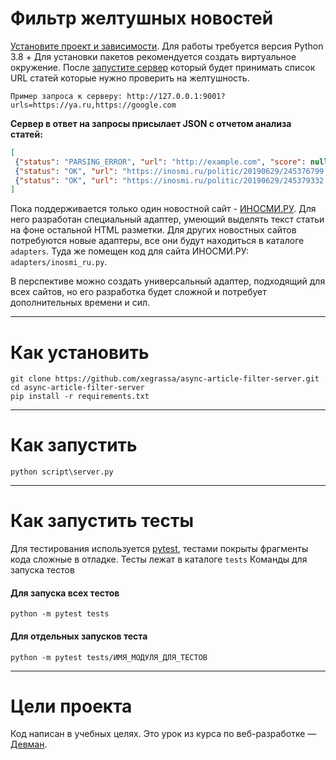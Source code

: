 # Фильтр желтушных новостей

[Установите проект и зависимости](#как-установить).
Для работы требуется версия Python 3.8 +
Для установки пакетов рекомендуется создать виртуальное окружение.
После [запустите сервер](#как-запустить) который будет принимать список URL статей которые нужно проверить на желтушность.

```Пример запроса к серверу: http://127.0.0.1:9001?urls=https://ya.ru,https://google.com```

**Сервер в ответ на запросы присылает JSON с отчетом анализа статей:**
```json
[
 {"status": "PARSING_ERROR", "url": "http://example.com", "score": null, "words_count": null},
 {"status": "OK", "url": "https://inosmi.ru/politic/20190629/245376799.html", "score": 0.39, "words_count": 5452},
 {"status": "OK", "url": "https://inosmi.ru/politic/20190629/245379332.html", "score": 0.54, "words_count": 9727}
]
```
Пока поддерживается только один новостной сайт - [ИНОСМИ.РУ](https://inosmi.ru/). Для него разработан специальный адаптер, умеющий выделять текст статьи на фоне остальной HTML разметки. Для других новостных сайтов потребуются новые адаптеры, все они будут находиться в каталоге `adapters`. Туда же помещен код для сайта ИНОСМИ.РУ: `adapters/inosmi_ru.py`.

В перспективе можно создать универсальный адаптер, подходящий для всех сайтов, но его разработка будет сложной и потребует дополнительных времени и сил.
***
# Как установить
```
git clone https://github.com/xegrassa/async-article-filter-server.git
cd async-article-filter-server
pip install -r requirements.txt
```
***
# Как запустить

```python3
python script\server.py
```
***
# Как запустить тесты

Для тестирования используется [pytest](https://docs.pytest.org/en/latest/), тестами покрыты фрагменты кода сложные
в отладке. Тесты лежат в каталоге `tests` Команды для запуска тестов

#### Для запуска всех тестов
```
python -m pytest tests
```

#### Для отдельных запусков теста
```
python -m pytest tests/ИМЯ_МОДУЛЯ_ДЛЯ_ТЕСТОВ
```
***
# Цели проекта

Код написан в учебных целях. Это урок из курса по веб-разработке — [Девман](https://dvmn.org).
